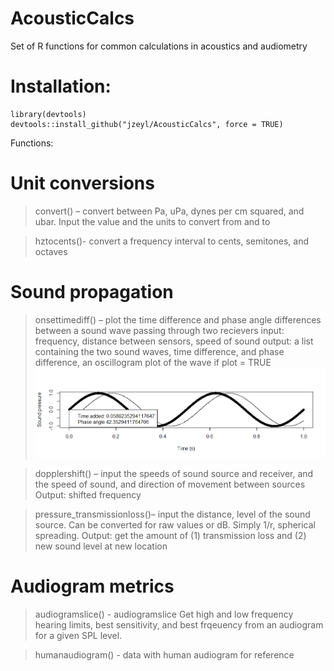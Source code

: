 # AcousticCalcs
Set of R functions for common calculations in acoustics and audiometry

# Installation:
```
library(devtools)
devtools::install_github("jzeyl/AcousticCalcs", force = TRUE)
```

Functions:
# Unit conversions

>convert() – convert between Pa, uPa, dynes per cm squared, and ubar. Input the value and the units to convert from and to 

>hztocents()- convert a frequency interval to cents, semitones, and octaves


# Sound propagation

>onsettimediff() – plot the time difference and phase angle differences between a sound wave passing through two recievers
input: frequency, distance between sensors, speed of sound
output: a list containing the two sound waves, time difference, and phase difference, an oscillogram plot of the wave if plot = TRUE
![alt text](/acalc.png)

>dopplershift() – input the speeds of sound source and receiver, and the speed of sound, and direction of movement between sources
Output: shifted frequency

>pressure_transmissionloss()– input the distance, level of the sound source. Can be converted for raw values or dB. Simply 1/r, spherical spreading.
Output: get the amount of (1) transmission loss and (2) new sound level at new location



# Audiogram metrics

>audiogramslice() - 
audiogramslice	Get high and low frequency hearing limits, best sensitivity, and best frqeuency from an audiogram for a given SPL level.

>humanaudiogram() - data with human audiogram for reference 
